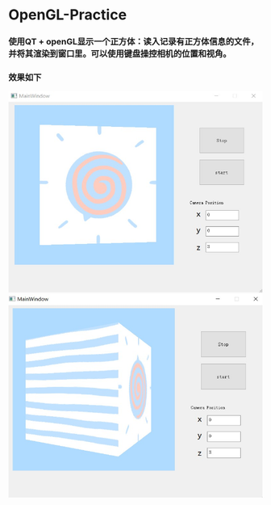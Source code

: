 # OpenGL-Practice
### 使用QT + openGL显示一个正方体：读入记录有正方体信息的文件，并将其渲染到窗口里。可以使用键盘操控相机的位置和视角。
### 效果如下
![image](./images/image1.jpg)
![image](./images/image2.jpg)
